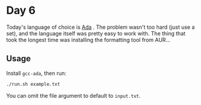 # Day 6

Today's language of choice is [Ada](https://www.adaic.org) . The problem wasn't too hard (just use a set), and the language itself was pretty
easy to work with. The thing that took the longest time was installing the formatting tool from AUR...

## Usage

Install `gcc-ada`, then run:

```bash
./run.sh example.txt
```

You can omit the file argument to default to `input.txt`.
